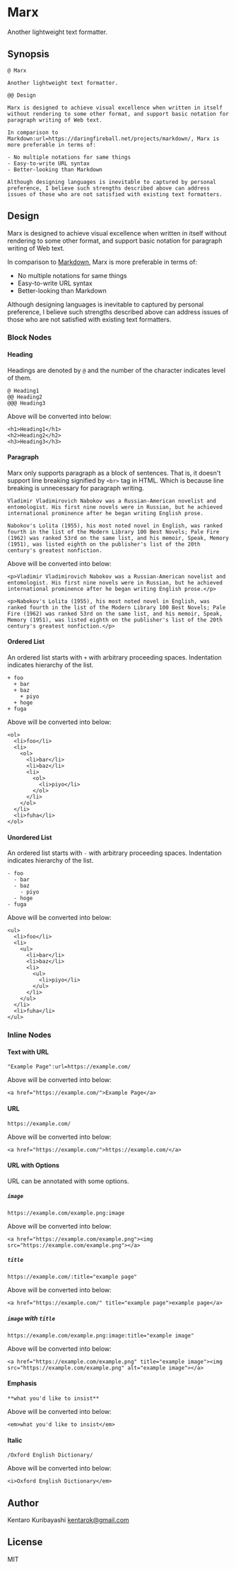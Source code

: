 # Marx

Another lightweight text formatter.

## Synopsis

```
@ Marx

Another lightweight text formatter.

@@ Design

Marx is designed to achieve visual excellence when written in itself without rendering to some other format, and support basic notation for paragraph writing of Web text.

In comparison to Markdown:url=https://daringfireball.net/projects/markdown/, Marx is more preferable in terms of:

- No multiple notations for same things
- Easy-to-write URL syntax
- Better-looking than Markdown

Although designing languages is inevitable to captured by personal preference, I believe such strengths described above can address issues of those who are not satisfied with existing text formatters.
```

## Design

Marx is designed to achieve visual excellence when written in itself without rendering to some other format, and support basic notation for paragraph writing of Web text.

In comparison to [Markdown](https://daringfireball.net/projects/markdown/), Marx is more preferable in terms of:

* No multiple notations for same things
* Easy-to-write URL syntax
* Better-looking than Markdown

Although designing languages is inevitable to captured by personal preference, I believe such strengths described above can address issues of those who are not satisfied with existing text formatters.

### Block Nodes

#### Heading

Headings are denoted by `@` and the number of the character indicates level of them.

```
@ Heading1
@@ Heading2
@@@ Heading3
```

Above will be converted into below:

```
<h1>Heading1</h1>
<h2>Heading2</h2>
<h3>Heading3</h3>
```

#### Paragraph

Marx only supports paragraph as a block of sentences. That is, it doesn't support line breaking signified by `<br>` tag in HTML. Which is because line breaking is unnecessary for paragraph writing.

```
Vladimir Vladimirovich Nabokov was a Russian-American novelist and entomologist. His first nine novels were in Russian, but he achieved international prominence after he began writing English prose.

Nabokov's Lolita (1955), his most noted novel in English, was ranked fourth in the list of the Modern Library 100 Best Novels; Pale Fire (1962) was ranked 53rd on the same list, and his memoir, Speak, Memory (1951), was listed eighth on the publisher's list of the 20th century's greatest nonfiction.
```

Above will be converted into below:

```
<p>Vladimir Vladimirovich Nabokov was a Russian-American novelist and entomologist. His first nine novels were in Russian, but he achieved international prominence after he began writing English prose.</p>

<p>Nabokov's Lolita (1955), his most noted novel in English, was ranked fourth in the list of the Modern Library 100 Best Novels; Pale Fire (1962) was ranked 53rd on the same list, and his memoir, Speak, Memory (1951), was listed eighth on the publisher's list of the 20th century's greatest nonfiction.</p>
```

#### Ordered List

An ordered list starts with `+` with arbitrary proceeding spaces. Indentation indicates hierarchy of the list.

```
+ foo
  + bar
  + baz
    + piyo
  + hoge
+ fuga
```

Above will be converted into below:

```
<ol>
  <li>foo</li>
  <li>
    <ol>
      <li>bar</li>
      <li>baz</li>
      <li>
        <ol>
          <li>piyo</li>
        </ol>
      </li>
    </ol>
  </li>
  <li>fuha</li>
</ol>
```

#### Unordered List

An ordered list starts with `-` with arbitrary proceeding spaces. Indentation indicates hierarchy of the list.

```
- foo
  - bar
  - baz
    - piyo
  - hoge
- fuga
```

Above will be converted into below:

```
<ul>
  <li>foo</li>
  <li>
    <ul>
      <li>bar</li>
      <li>baz</li>
      <li>
        <ul>
          <li>piyo</li>
        </ul>
      </li>
    </ul>
  </li>
  <li>fuha</li>
</ul>
```

### Inline Nodes

#### Text with URL

```
"Example Page":url=https://example.com/
```

Above will be converted into below:

```
<a href="https://example.com/">Example Page</a>
```

#### URL

```
https://example.com/
```

Above will be converted into below:

```
<a href="https://example.com/">https://example.com/</a>
```

#### URL with Options

URL can be annotated with some options.

##### `image`

```
https://example.com/example.png:image
```

Above will be converted into below:

```
<a href="https://example.com/example.png"><img src="https://example.com/example.png"></a>
```

##### `title`

```
https://example.com/:title="example page"
```

Above will be converted into below:

```
<a href="https://example.com/" title="example page">example page</a>
```

##### `image` with `title`

```
https://example.com/example.png:image:title="example image"
```

Above will be converted into below:

```
<a href="https://example.com/example.png" title="example image"><img src="https://example.com/example.png" alt="example image"></a>
```

#### Emphasis

```
**what you'd like to insist**
```

Above will be converted into below:

```
<em>what you'd like to insist</em>
```

#### Italic

```
/Oxford English Dictionary/
```

Above will be converted into below:

```
<i>Oxford English Dictionary</em>
```

## Author

Kentaro Kuribayashi <kentarok@gmail.com>

## License

MIT